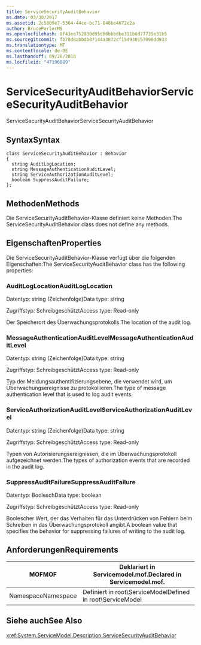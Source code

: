 ```yaml
---
title: ServiceSecurityAuditBehavior
ms.date: 03/30/2017
ms.assetid: 2c5809e7-5364-44ce-bc71-848be4672e2a
author: BrucePerlerMS
ms.openlocfilehash: 8f43ee752830d95db6bbbdbe311b6d77735e31b5
ms.sourcegitcommit: fb78d8abbdb87144a3872cf154930157090dd933
ms.translationtype: MT
ms.contentlocale: de-DE
ms.lasthandoff: 09/26/2018
ms.locfileid: "47196889"
---
```

# <a name="servicesecurityauditbehavior"></a><span data-ttu-id="1115e-102">ServiceSecurityAuditBehavior</span><span class="sxs-lookup"><span data-stu-id="1115e-102">ServiceSecurityAuditBehavior</span></span>
<span data-ttu-id="1115e-103">ServiceSecurityAuditBehavior</span><span class="sxs-lookup"><span data-stu-id="1115e-103">ServiceSecurityAuditBehavior</span></span>  
  
## <a name="syntax"></a><span data-ttu-id="1115e-104">Syntax</span><span class="sxs-lookup"><span data-stu-id="1115e-104">Syntax</span></span>  
  
```  
class ServiceSecurityAuditBehavior : Behavior  
{  
  string AuditLogLocation;  
  string MessageAuthenticationAuditLevel;  
  string ServiceAuthorizationAuditLevel;  
  boolean SuppressAuditFailure;  
};  
```  
  
## <a name="methods"></a><span data-ttu-id="1115e-105">Methoden</span><span class="sxs-lookup"><span data-stu-id="1115e-105">Methods</span></span>  
 <span data-ttu-id="1115e-106">Die ServiceSecurityAuditBehavior-Klasse definiert keine Methoden.</span><span class="sxs-lookup"><span data-stu-id="1115e-106">The ServiceSecurityAuditBehavior class does not define any methods.</span></span>  
  
## <a name="properties"></a><span data-ttu-id="1115e-107">Eigenschaften</span><span class="sxs-lookup"><span data-stu-id="1115e-107">Properties</span></span>  
 <span data-ttu-id="1115e-108">Die ServiceSecurityAuditBehavior-Klasse verfügt über die folgenden Eigenschaften:</span><span class="sxs-lookup"><span data-stu-id="1115e-108">The ServiceSecurityAuditBehavior class has the following properties:</span></span>  
  
### <a name="auditloglocation"></a><span data-ttu-id="1115e-109">AuditLogLocation</span><span class="sxs-lookup"><span data-stu-id="1115e-109">AuditLogLocation</span></span>  
 <span data-ttu-id="1115e-110">Datentyp: string (Zeichenfolge)</span><span class="sxs-lookup"><span data-stu-id="1115e-110">Data type: string</span></span>  
  
 <span data-ttu-id="1115e-111">Zugriffstyp: Schreibgeschützt</span><span class="sxs-lookup"><span data-stu-id="1115e-111">Access type: Read-only</span></span>  
  
 <span data-ttu-id="1115e-112">Der Speicherort des Überwachungsprotokolls.</span><span class="sxs-lookup"><span data-stu-id="1115e-112">The location of the audit log.</span></span>  
  
### <a name="messageauthenticationauditlevel"></a><span data-ttu-id="1115e-113">MessageAuthenticationAuditLevel</span><span class="sxs-lookup"><span data-stu-id="1115e-113">MessageAuthenticationAuditLevel</span></span>  
 <span data-ttu-id="1115e-114">Datentyp: string (Zeichenfolge)</span><span class="sxs-lookup"><span data-stu-id="1115e-114">Data type: string</span></span>  
  
 <span data-ttu-id="1115e-115">Zugriffstyp: Schreibgeschützt</span><span class="sxs-lookup"><span data-stu-id="1115e-115">Access type: Read-only</span></span>  
  
 <span data-ttu-id="1115e-116">Typ der Meldungsauthentifizierungsebene, die verwendet wird, um Überwachungsereignisse zu protokollieren.</span><span class="sxs-lookup"><span data-stu-id="1115e-116">The type of message authentication level that is used to log audit events.</span></span>  
  
### <a name="serviceauthorizationauditlevel"></a><span data-ttu-id="1115e-117">ServiceAuthorizationAuditLevel</span><span class="sxs-lookup"><span data-stu-id="1115e-117">ServiceAuthorizationAuditLevel</span></span>  
 <span data-ttu-id="1115e-118">Datentyp: string (Zeichenfolge)</span><span class="sxs-lookup"><span data-stu-id="1115e-118">Data type: string</span></span>  
  
 <span data-ttu-id="1115e-119">Zugriffstyp: Schreibgeschützt</span><span class="sxs-lookup"><span data-stu-id="1115e-119">Access type: Read-only</span></span>  
  
 <span data-ttu-id="1115e-120">Typen von Autorisierungsereignissen, die im Überwachungsprotokoll aufgezeichnet werden.</span><span class="sxs-lookup"><span data-stu-id="1115e-120">The types of authorization events that are recorded in the audit log.</span></span>  
  
### <a name="suppressauditfailure"></a><span data-ttu-id="1115e-121">SuppressAuditFailure</span><span class="sxs-lookup"><span data-stu-id="1115e-121">SuppressAuditFailure</span></span>  
 <span data-ttu-id="1115e-122">Datentyp: Boolesch</span><span class="sxs-lookup"><span data-stu-id="1115e-122">Data type: boolean</span></span>  
  
 <span data-ttu-id="1115e-123">Zugriffstyp: Schreibgeschützt</span><span class="sxs-lookup"><span data-stu-id="1115e-123">Access type: Read-only</span></span>  
  
 <span data-ttu-id="1115e-124">Boolescher Wert, der das Verhalten für das Unterdrücken von Fehlern beim Schreiben in das Überwachungsprotokoll angibt.</span><span class="sxs-lookup"><span data-stu-id="1115e-124">A boolean value that specifies the behavior for suppressing failures of writing to the audit log.</span></span>  
  
## <a name="requirements"></a><span data-ttu-id="1115e-125">Anforderungen</span><span class="sxs-lookup"><span data-stu-id="1115e-125">Requirements</span></span>  
  
|<span data-ttu-id="1115e-126">MOF</span><span class="sxs-lookup"><span data-stu-id="1115e-126">MOF</span></span>|<span data-ttu-id="1115e-127">Deklariert in Servicemodel.mof.</span><span class="sxs-lookup"><span data-stu-id="1115e-127">Declared in Servicemodel.mof.</span></span>|  
|---------|-----------------------------------|  
|<span data-ttu-id="1115e-128">Namespace</span><span class="sxs-lookup"><span data-stu-id="1115e-128">Namespace</span></span>|<span data-ttu-id="1115e-129">Definiert in root\ServiceModel</span><span class="sxs-lookup"><span data-stu-id="1115e-129">Defined in root\ServiceModel</span></span>|  
  
## <a name="see-also"></a><span data-ttu-id="1115e-130">Siehe auch</span><span class="sxs-lookup"><span data-stu-id="1115e-130">See Also</span></span>  
 <xref:System.ServiceModel.Description.ServiceSecurityAuditBehavior>
